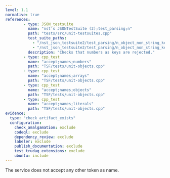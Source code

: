 ```yaml
---
level: 1.1
normative: true
references:
        - type: JSON_testsuite
          name: "nst's JSONTestSuite (2);test_parsing;n"
          path: "tests/src/unit-testsuites.cpp"
          test_suite_paths:
            - "/nst_json_testsuite2/test_parsing/n_object_non_string_key.json"
            - "/nst_json_testsuite2/test_parsing/n_object_non_string_key_but_huge_number_instead.json"
          description: "Checks that numbers as keys are rejected."
        - type: cpp_test
          name: "accept;names;numbers"
          path: "TSF/tests/unit-objects.cpp"
        - type: cpp_test
          name: "accept;names;arrays"
          path: "TSF/tests/unit-objects.cpp"
        - type: cpp_test
          name: "accept;names;objects"
          path: "TSF/tests/unit-objects.cpp"
        - type: cpp_test
          name: "accept;names;literals"
          path: "TSF/tests/unit-objects.cpp"
evidence:
  type: "check_artifact_exists"
  configuration:
    check_amalgamation: exclude
    codeql: exclude
    dependency_review: exclude
    labeler: exclude
    publish_documentation: exclude
    test_trudag_extensions: exclude
    ubuntu: include
---
```


The service does not accept any other token as name.